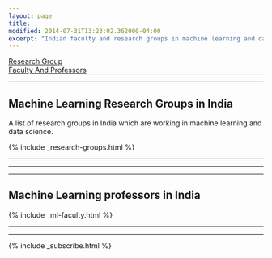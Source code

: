 ```yaml
---
layout: page
title: 
modified: 2014-07-31T13:23:02.362000-04:00
excerpt: "Indian faculty and research groups in machine learning and data science"
---
```

  <head>
    <style>
      .nav {
	padding-left: 0;
	margin-bottom: 0;
	list-style: none
}

.nav>li {
	position: relative;
	display: block
}

.nav>li>a {
	position: relative;
	display: block;
	padding: 10px 15px
}

.nav>li>a:focus, .nav>li>a:hover {
	text-decoration: none;
	background-color: #eee
}

.nav>li.disabled>a {
	color: #777
}

.nav>li.disabled>a:focus, .nav>li.disabled>a:hover {
	color: #777;
	text-decoration: none;
	cursor: not-allowed;
	background-color: transparent
}

.nav .open>a, .nav .open>a:focus, .nav .open>a:hover {
	background-color: #eee;
	border-color: #337ab7
}

.nav .nav-divider {
	height: 1px;
	margin: 9px 0;
	overflow: hidden;
	background-color: #e5e5e5
}

.nav>li>a>img {
	max-width: none
}
.nav-tabs {
	border-bottom: 1px solid #ddd
}

.nav-tabs>li {
	float: left;
	margin-bottom: -1px
}

.nav-tabs>li>a {
	margin-right: 2px;
	line-height: 1.42857143;
	border: 1px solid transparent;
	border-radius: 4px 4px 0 0
}

.nav-tabs>li>a:hover {
	border-color: #eee #eee #ddd
}

.nav-tabs>li.active>a, .nav-tabs>li.active>a:focus, .nav-tabs>li.active>a:hover
	{
	color: #555;
	cursor: default;
	background-color: #fff;
	border: 1px solid #ddd;
	border-bottom-color: transparent
}

.nav-tabs.nav-justified {
	width: 100%;
	border-bottom: 0
}

.nav-tabs.nav-justified>li {
	float: none
}

.nav-tabs.nav-justified>li>a {
	margin-bottom: 5px;
	text-align: center
}

.nav-tabs.nav-justified>.dropdown .dropdown-menu {
	top: auto;
	left: auto
}
    </style>
  </head>
  <script>
 function pageSet()
 {
  var current_url=document.URL;
  var n = current_url.indexOf("machine-learning-faculty-india");
  if(n!=-1)
  {
      hideDiv(2);
  }
  else
  {
    hideDiv(1);
  }
 }
 function hideDiv(flag)
 {
   if(flag==1)
   {
     document.getElementById("research_div").style.display="inline";
     document.getElementById("faculty_and_professor").style.display="none";
     document.getElementById("research_group_link").style.color='blue';
     document.getElementById("faculty_and_professor_link").style.color='black';
   }
   else if(flag==2)
   {
     document.getElementById("research_div").style.display="none";
     document.getElementById("faculty_and_professor").style.display="inline";
     document.getElementById("research_group_link").style.color='black';
     document.getElementById("faculty_and_professor_link").style.color='blue';
   }
 }
</script>
<body onload="pageSet()">
<ul class="nav nav-tabs">
  <li><a href="#research-groups" id="research_group_link" onclick="hideDiv(1)"> Research Group</a></li>
  <li><a href="#machine-learning-faculty-india" id="faculty_and_professor_link" onclick="hideDiv(2)" > Faculty And Professors</a></li>
</ul>

<div id="research_div">
<hr>
<h2>Machine Learning Research Groups in India</h2>

<p>A list of research groups in India which are working in machine learning and data science.</p>

{% include _research-groups.html %}
<hr>
<hr>
</div>

<div id="faculty_and_professor">
<hr>
<h2>Machine Learning professors in India</h2>

{% include _ml-faculty.html %}
<hr>
<hr>
</div>


{% include _subscribe.html %}
</body>
